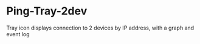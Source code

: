 # Ping-Tray-2dev
Tray icon displays connection to 2 devices by IP address, with a graph and event log
